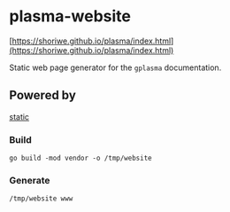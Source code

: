 # plasma-website

[https://shoriwe.github.io/plasma/index.html](https://shoriwe.github.io/plasma/index.html)

Static web page generator for the `gplasma` documentation.

## Powered by

[static](https://github.com/shoriwe/static)

### Build

```shell
go build -mod vendor -o /tmp/website
```

### Generate

```shell
/tmp/website www
```
